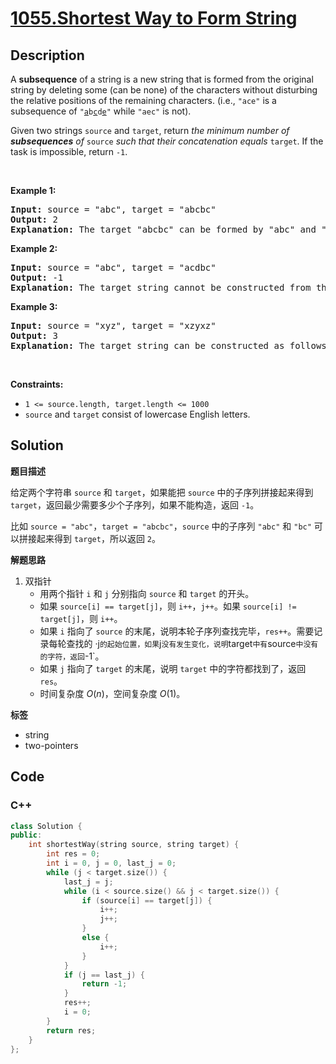 # [1055.Shortest Way to Form String](https://leetcode.com/problems/shortest-way-to-form-string/description/)

## Description

<p>A <strong>subsequence</strong> of a string is a new string that is formed from the original string by deleting some (can be none) of the characters without disturbing the relative positions of the remaining characters. (i.e., <code>&quot;ace&quot;</code> is a subsequence of <code>&quot;<u>a</u>b<u>c</u>d<u>e</u>&quot;</code> while <code>&quot;aec&quot;</code> is not).</p>

<p>Given two strings <code>source</code> and <code>target</code>, return <em>the minimum number of <strong>subsequences</strong> of </em><code>source</code><em> such that their concatenation equals </em><code>target</code>. If the task is impossible, return <code>-1</code>.</p>

<p>&nbsp;</p>
<p><strong class="example">Example 1:</strong></p>

<pre>
<strong>Input:</strong> source = &quot;abc&quot;, target = &quot;abcbc&quot;
<strong>Output:</strong> 2
<strong>Explanation:</strong> The target &quot;abcbc&quot; can be formed by &quot;abc&quot; and &quot;bc&quot;, which are subsequences of source &quot;abc&quot;.
</pre>

<p><strong class="example">Example 2:</strong></p>

<pre>
<strong>Input:</strong> source = &quot;abc&quot;, target = &quot;acdbc&quot;
<strong>Output:</strong> -1
<strong>Explanation:</strong> The target string cannot be constructed from the subsequences of source string due to the character &quot;d&quot; in target string.
</pre>

<p><strong class="example">Example 3:</strong></p>

<pre>
<strong>Input:</strong> source = &quot;xyz&quot;, target = &quot;xzyxz&quot;
<strong>Output:</strong> 3
<strong>Explanation:</strong> The target string can be constructed as follows &quot;xz&quot; + &quot;y&quot; + &quot;xz&quot;.
</pre>

<p>&nbsp;</p>
<p><strong>Constraints:</strong></p>

<ul>
  <li><code>1 &lt;= source.length, target.length &lt;= 1000</code></li>
  <li><code>source</code> and <code>target</code> consist of lowercase English letters.</li>
</ul>

## Solution

**题目描述**

给定两个字符串 `source` 和 `target`，如果能把 `source` 中的子序列拼接起来得到 `target`，返回最少需要多少个子序列，如果不能构造，返回 `-1`。

比如 `source = "abc"`，`target = "abcbc"`，`source` 中的子序列 `"abc"` 和 `"bc"` 可以拼接起来得到 `target`，所以返回 `2`。

**解题思路**

1. 双指针
   - 用两个指针 `i` 和 `j` 分别指向 `source` 和 `target` 的开头。
   - 如果 `source[i] == target[j]`，则 `i++`，`j++`。如果 `source[i] != target[j]`，则 `i++`。
   - 如果 `i` 指向了 `source` 的末尾，说明本轮子序列查找完毕，`res++`。需要记录每轮查找的 ·j` 的起始位置，如果 `j` 没有发生变化，说明 `target` 中有 `source` 中没有的字符，返回 `-1`。
   - 如果 `j` 指向了 `target` 的末尾，说明 `target` 中的字符都找到了，返回 `res`。
   - 时间复杂度 $O(n)$，空间复杂度 $O(1)$。

**标签**

- string
- two-pointers

<!-- code start -->
## Code

### C++

```cpp
class Solution {
public:
    int shortestWay(string source, string target) {
        int res = 0;
        int i = 0, j = 0, last_j = 0;
        while (j < target.size()) {
            last_j = j;
            while (i < source.size() && j < target.size()) {
                if (source[i] == target[j]) {
                    i++;
                    j++;
                }
                else {
                    i++;
                }
            }
            if (j == last_j) {
                return -1;
            }
            res++;
            i = 0;
        }
        return res;
    }
};
```

<!-- code end -->
